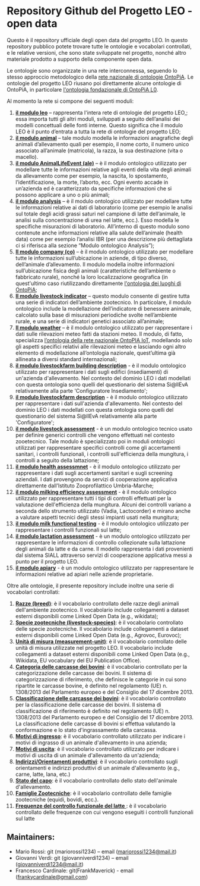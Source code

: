 # Repository Github del Progetto LEO - open data

Questo è il repository ufficiale degli open data del progetto LEO. In questo repository pubblico potete trovare tutte le ontologie e vocabolari controllati, e le relative versioni, che sono state sviluppate nel progetto, nonché altro materiale prodotto a supporto della componente open data.

Le ontologie sono organizzate in una rete interconnessa, seguendo lo stesso approccio metodologico della [rete nazionale di ontologie OntoPiA](ttps://github.com/italia/daf-ontologie-vocabolari-controllati). Le ontologie del progetto LEO riusano poi direttamente alcune ontologie di OntoPiA, in particolare [l'ontologia fondazionale di OntoPiA L0](https://github.com/italia/daf-ontologie-vocabolari-controllati/tree/master/Ontologie/l0/latest).

Al momento la rete si compone dei seguenti moduli:

1.	[**il modulo leo**](https://w3id.org/leo/onto/leo) – rappresenta l'intera rete di ontologie del progetto LEO,; essa importa tutti gli altri moduli, sviluppati a seguito dell’analisi dei modelli concettuali delle fonti interne. Questo significa che il modulo LEO è il punto d’entrata a tutta la rete di ontologie del progetto LEO;
2.	[**il modulo animal**](https://w3id.org/leo/onto/animal)  – tale modulo modella le informazioni anagrafiche degli animali d’allevamento quali per esempio, il nome corto, il numero unico associato all’animale (matricola), la razza, la sua destinazione (vita o macello).
3.	[**il modulo AnimalLifeEvent (ale)**](https://w3id.org/leo/onto/ale) – è il modulo ontologico utilizzato per modellare tutte le informazioni relative agli eventi della vita degli animali da allevamento come per esempio, la nascita, lo spostamento, l’identificazione, la morte, l’aborto, ecc. Ogni evento accade in un’azienda ed è caratterizzato da specifiche informazioni che si possono applicare a uno o più animali;
4.	[**il modulo analysis**](https://w3id.org/leo/onto/analysis)  –  è il modulo ontologico utilizzato per modellare tutte le informazioni relative ai dati di laboratorio (come per esempio le analisi sul totale degli acidi grassi saturi nel campione di latte dell’animale, le analisi sulla concentrazione di urea nel latte, ecc.). Esso modella le specifiche misurazioni di laboratorio. All’interno di questo modulo sono contenute anche informazioni relative alla salute dell’animale (health data) come per esempio l’analisi IBR (per una descrizione più dettagliata ci si riferisca alla sezione “Modulo ontologico Analysis”);
5.	[**Il modulo company (co)**](https://w3id.org/leo/onto/co) – è il modulo ontologico utilizzato per modellare tutte le informazioni sull’ubicazione in aziende, di tipo diverso, dell’animale d’allevamento. Il modulo modella inoltre informazioni sull’ubicazione fisica degli animali (caratteristiche dell’ambiente o fabbricato rurale), nonché la loro localizzazione geografica (in quest'ultimo caso riutilizzando direttamente [l'ontologia dei luoghi di OntoPiA](https://github.com/italia/daf-ontologie-vocabolari-controllati/tree/master/Ontologie/CLV/latest);
6.	[**Il modulo livestock indicator**](https://w3id.org/leo/onto/livestock-indicator) – questo modulo consente di gestire tutta una serie di indicatori dell’ambiente zootecnico. In particolare, il modulo ontologico include la modellazione dell’indicatore di benessere animale, calcolato sulla base di misurazioni periodiche svolte nell’ambiente rurale, e una serie di indicatori genetici associato all’animale;
7.	[**Il modulo weather**](https://w3id.org/leo/onto/weather) – è il modulo ontologico utilizzato per rappresentare i dati sulle rilevazioni meteo fatti da stazioni meteo. Il modulo, di fatto, specializza [l’ontologia della rete nazionale OntoPIA IoT](https://github.com/italia/daf-ontologie-vocabolari-controllati/tree/master/Ontologie/IoT/latest), modellando solo gli aspetti specifici relativi alle rilevazioni meteo e lasciando ogni altro elemento di modellazione all’ontologia nazionale, quest’ultima già allineata a diversi standard internazionali;
8. [**il modulo livestockfarm building description**](https://w3id.org/leo/onto/livestockfarm-building-description) - è il modulo ontologico utilizzato per rappresentare i dati sugli edifici (insediamenti) di un'azienda d'allevamento. Nel contesto del dominio LEO i dati modellati con questa ontologia sono quelli del questionario del sistema Si@llEvA relativamente alla parte 'Configuratore Insediamento';
9. [**il modulo livestockfarm description**](https://w3id.org/leo/onto/livestockfarm-description) - è il modulo ontologico utilizzato per rappresentare i dati sull'azienda d'allevamento. Nel contesto del dominio LEO i dati modellati con questa ontologia sono quelli del questionario del sistema Si@llEvA relativamente alla parte 'Configuratore';
10. [**il modulo livestock assessment**](https://w3id.org/leo/onto/livestock-assessment) - è un modulo ontologico tecnico usato per definire generici controlli che vengono effettuati nel contesto zooetecnico. Tale modulo è specializzato poi in moduli ontologici utilizzati per rappresentare specifici controlli come gli accertamenti sanitari, i controlli funzionali, i controlli sull'efficienza della mungitura, i controlli a seguito della lattazione;
11. [**il modulo health assessmnet**](https://w3id.org/leo/onto/health-assessment) - è il modulo ontologico utilizzato per rappresentare i dati sugli accertamenti sanitari e sugli screening aziendali. I dati provengono da servizi di cooperazione applicativa direttamente dall’Istituto Zooprofilattico Umbria-Marche;
12. [**il modulo milking efficiency assessment**](https://w3id.org/leo/onto/milking-efficiency-assessment) - è il modulo ontologico utilizzato per rappresentare tutti i tipi di controlli effettuati per la valutazione dell'efficienza della mungitura. Alcuni dei controlli variano a seconda dello strumento utilizzato (Vadia, Lactocorder) e mirano anche a valutare aspetti tecnici degli stessi impianti usati nella mungitura;
13. [**il modulo milk functional testing**](https://w3id.org/leo/onto/milk-functional-assessment) - è il modulo ontologico utilizzato per rappresentare i controlli funzionali sul latte;
14. [**il modulo lactation assessment**](https://w3id.org/leo/onto/lactation-assessment) - è un modulo ontologico utilizzato per rappresentare le informazioni di controllo collezionate sulla lattazione degli animali da latte e da carne. Il modello rappresenta i dati provenienti dal sistema SIALL attraverso servizi di cooperazione applicativa messi a punto per il progetto LEO.
15. [**il modulo apiary**](https://w3id.org/leo/onto/apiary) - è un modulo ontologico utilizzato per rappresentare le informazioni relative ad apiari nelle aziende proprietarie.


Oltre alle ontologie, il presente repository include inoltre una serie di vocabolari controllati:

1. [**Razze (breed)**](https://w3id.org/leo/controlled-vocabulary/breed): è il vocabolario controllato delle razze degli animali dell'ambiente zootecnico. Il vocabolario include collegamenti a dataset esterni disponibili come Linked Open Data (e.g., wikidata);
2. [**Specie zootecniche (livestock-species)**](https://w3id.org/leo/controlled-vocabulary/livestock-species): è il vocabolario controllato delle specie zootecniche. Il vocabolario include collegamenti a dataset esterni disponibili come Linked Open Data (e.g., Agrovoc, Eurovoc);
3. [**Unità di misura (measurement-unit)**](https://w3id.org/leo/controlled-vocabulary/measurement-unit): è il vocabolario controllato delle unità di misura utilizzate nel progetto LEO. Il vocabolario include collegamenti a dataset esterni disponibili come Linked Open Data (e.g., Wikidata, EU vocabulary del EU Publication Office).
4. [**Categoria delle carcasse dei bovini**](https://w3id.org/leo/controlled-vocabulary/bovine-carcass-category): è il vocabolario controllato per la categorizzazione delle carcasse dei bovini.  Il sistema di categorizzazione di riferimento, che definisce le categorie in cui sono ripartite le carcasse bovine, è definito nel regolamento (UE) n. 1308/2013 del Parlamento europeo e del Consiglio del 17 dicembre 2013.
5. [**Classificazione delle carcasse dei bovini**](https://w3id.org/leo/controlled-vocabulary/bovine-carcass-classification): è il vocabolario controllato per la classificazione delle carcasse dei bovini. Il sistema di classificazione di riferimento è definito nel regolamento (UE) n. 1308/2013 del Parlamento europeo e del Consiglio del 17 dicembre 2013. La classificazione delle carcasse di bovini si effettua valutando la conformazione e lo stato d'ingrassamento della carcassa.
6. [**Motivi di ingresso**](https://w3id.org/leo/controlled-vocabulary/entry-in-farm-reason): è il vocabolario controllato utilizzato per indicare i motivi di ingrasso di un animale d'allevamento in una azienda;
7. [**Motivi di uscita**](https://w3id.org/leo/controlled-vocabulary/exit-from-farm-reason): è il vocabolario controllato utilizzato per indicare i motivi di uscita di un animale d'allevamento da un'azienda;
8. [**Indirizzi/Orientamenti produttivi**](https://w3id.org/leo/controlled-vocabulary/production-type): è il vocabolario controllato sugli orientamenti e indirizzi produttivi di un animale d'allevamento (e.g., carne, latte, lana, etc.)
9. [**Stato del capo**](https://w3id.org/leo/controlled-vocabulary/farm-animal-status): è il vocabolario controllato dello stato dell'animale d'allevamento.
10. [**Famiglie Zootecniche**](https://w3id.org/leo/controlled-vocabulary/livestock-family): è il vocabolario controllato delle famiglie zootecniche (equidi, bovidi, ecc.).
11. [**Frequenze del controllo funzionale del latte** ](https://w3id.org/leo/controlled-vocabulary/milk-functional-testing-frequencies): è il vocabolario controllato delle frequenze con cui vengono eseguiti i controlli funzionali sul latte


## Maintainers:
-	Mario Rossi: git (mariorossi1234) – email (mariorossi1234@mail.it)
-	Giovanni Verdi: git (giovanniverdi1234) – email (giovanniverdi1234@mail.it)
-	Francesco Cardinale: git(FrankMaverick) - email (frankycardinale@gmail.com)
